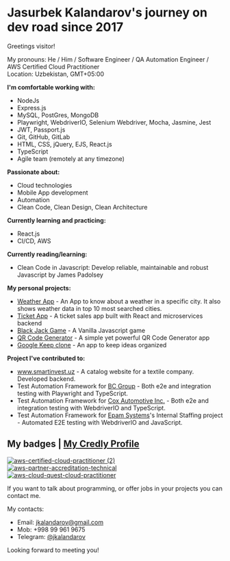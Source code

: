 # Jasurbek Kalandarov's journey on dev road since 2017

Greetings visitor!

My pronouns: He / Him / Software Engineer / QA Automation Engineer / AWS Certified Cloud Practitioner<br>
Location: Uzbekistan, GMT+05:00

<strong>I'm comfortable working with:</strong>
- NodeJs
- Express.js
- MySQL, PostGres, MongoDB
- Playwright, WebdriverIO, Selenium Webdriver, Mocha, Jasmine, Jest
- JWT, Passport.js
- Git, GitHub, GitLab
- HTML, CSS, jQuery, EJS, React.js
- TypeScript
- Agile team (remotely at any timezone)

<strong>Passionate about:</strong>
- Cloud technologies
- Mobile App development
- Automation
- Clean Code, Clean Design, Clean Architecture

<strong>Currently learning and practicing:</strong>
- React.js
- CI/CD, AWS

<strong>Currently reading/learning:</strong>
- Clean Code in Javascript: Develop reliable, maintainable and robust Javascript by James Padolsey

<strong>My personal projects:</strong>
- <a href="https://github.com/jkalandarov/WeatherApp">Weather App</a> - An App to know about a weather in a specific city. It also shows weather data in top 10 most searched cities.
- <a href="https://github.com/jkalandarov/microservices-ticket-app">Ticket App</a> - A ticket sales app built with React and microservices backend
- <a href="https://github.com/jkalandarov/BlackJackGame">Black Jack Game</a> - A Vanilla Javascript game
- <a href="https://quiet-gorge-87066.herokuapp.com/">QR Code Generator</a> - A simple yet powerful QR Code Generator app
- <a href="https://github.com/jkalandarov/google-keep-clone">Google Keep clone</a> - An app to keep ideas organized

<strong>Project I've contributed to:</strong>
- <a href="https://smartinvest.uz">www.smartinvest.uz</a> - A catalog website for a textile company. Developed backend.
- Test Automation Framework for <a href="https://bc.group/">BC Group</a> - Both e2e and integration testing with Playwright and TypeScript.
- Test Automation Framework for <a href="https://www.coxautoinc.com/">Cox Automotive Inc.</a> - Both e2e and integration testing with WebdriverIO and TypeScript.
- Test Automation Framework for <a href="https://www.epam.com/">Epam Systems</a>'s Internal Staffing project - Automated E2E testing with WebdriverIO and JavaScript.

## My badges | <a href="https://www.credly.com/users/jasurbek-kalandarov.741a6bd0">My Credly Profile</a>
<a href="https://www.credly.com/badges/8072a618-e8cf-41af-978b-36072372de19/public_url" target="_blank">![aws-certified-cloud-practitioner (2)](https://user-images.githubusercontent.com/62233209/236814033-c4f3aa81-6c11-4a88-b670-fc7014bc9644.png)
</a>
<a href="https://www.credly.com/badges/faf352bf-7613-4ba6-8ed7-5a2214086369/public_url" target="_blank">![aws-partner-accreditation-technical](https://user-images.githubusercontent.com/62233209/232686321-0b06a604-75c0-4ac5-8e1c-f7bd72b2b60e.png)</a>
<a href="https://www.credly.com/badges/a15023ef-768c-4088-81a3-ce2eeb8b2fcd/public_url" target="_blank">![aws-cloud-quest-cloud-practitioner](https://user-images.githubusercontent.com/62233209/232686468-2ece738e-f82a-4fff-82b1-2e07d1b54858.png)</a>


If you want to talk about programming, or offer jobs in your projects you can contact me.

My contacts:
- Email: jkalandarov@gmail.com
- Mob: +998 99 961 9675
- Telegram: <a href="https://t.me/jkalandarov" target="_blank">@jkalandarov</a>

Looking forward to meeting you!
